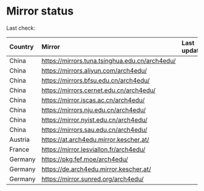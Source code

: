 <script src="./time.js"></script>
# Mirror status
Last check: <script type="text/javascript">localize(1712503094.5180812);</script>

|Country|Mirror|Last update|
|:------|:-----|:----------|
|China|https://mirrors.tuna.tsinghua.edu.cn/arch4edu/|<script type="text/javascript">localize(1712471308);</script>|
|China|https://mirrors.aliyun.com/arch4edu/|<script type="text/javascript">localize(1712471308);</script>|
|China|https://mirrors.bfsu.edu.cn/arch4edu/|<script type="text/javascript">localize(1712471308);</script>|
|China|https://mirrors.cernet.edu.cn/arch4edu/|<script type="text/javascript">localize(1712471308);</script>|
|China|https://mirror.iscas.ac.cn/arch4edu/|<script type="text/javascript">localize(1712471308);</script>|
|China|https://mirrors.nju.edu.cn/arch4edu/|<script type="text/javascript">localize(1712428330);</script>|
|China|https://mirror.nyist.edu.cn/arch4edu/|<script type="text/javascript">localize(1712471308);</script>|
|China|https://mirrors.sau.edu.cn/arch4edu/|<script type="text/javascript">localize(1712471308);</script>|
|Austria|https://at.arch4edu.mirror.kescher.at/|<script type="text/javascript">localize(1712471308);</script>|
|France|https://mirror.lesviallon.fr/arch4edu/|<script type="text/javascript">localize(1712471308);</script>|
|Germany|https://pkg.fef.moe/arch4edu/|<script type="text/javascript">localize(1712471308);</script>|
|Germany|https://de.arch4edu.mirror.kescher.at/|<script type="text/javascript">localize(1712471308);</script>|
|Germany|https://mirror.sunred.org/arch4edu/|<script type="text/javascript">localize(1712471308);</script>|

<script src="./tablefilter/tablefilter.js"></script>
<script src="./table.js"></script>
